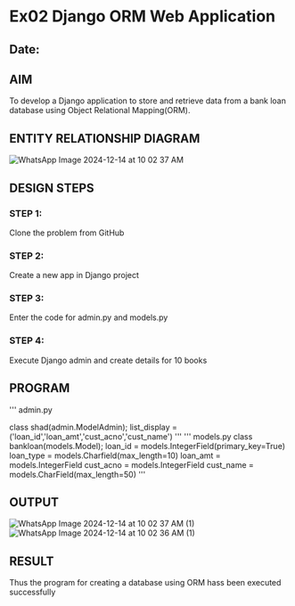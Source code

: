 # Ex02 Django ORM Web Application
## Date: 

## AIM
To develop a Django application to store and retrieve data from a bank loan database using Object Relational Mapping(ORM).

## ENTITY RELATIONSHIP DIAGRAM
![WhatsApp Image 2024-12-14 at 10 02 37 AM](https://github.com/user-attachments/assets/37031a97-bace-4913-b2b5-c77d41ac0859)



## DESIGN STEPS

### STEP 1:
Clone the problem from GitHub

### STEP 2:
Create a new app in Django project

### STEP 3:
Enter the code for admin.py and models.py

### STEP 4:
Execute Django admin and create details for 10 books

## PROGRAM
''' admin.py

class shad(admin.ModelAdmin); list_display = ('loan_id','loan_amt','cust_acno','cust_name') ''' ''' models.py class bankloan(models.Model); loan_id = models.IntegerField(primary_key=True) loan_type = models.Charfield(max_length=10) loan_amt = models.IntegerField cust_acno = models.IntegerField cust_name = models.CharField(max_length=50) '''


## OUTPUT
![WhatsApp Image 2024-12-14 at 10 02 37 AM (1)](https://github.com/user-attachments/assets/f62e1442-a8d9-4ca2-b6c5-9eb770e233ca)
![WhatsApp Image 2024-12-14 at 10 02 36 AM (1)](https://github.com/user-attachments/assets/87168d0f-83c7-4b59-96d0-5c943b4ee75d)





## RESULT
Thus the program for creating a database using ORM hass been executed successfully
